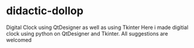 # didactic-dollop
Digital Clock using QtDesigner as well as using Tkinter
Here i made digitial clock using python on QtDesigner and Tkinter.
All suggestions are welcomed

